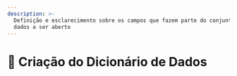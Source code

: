 ```yaml
---
description: >-
  Definição e esclarecimento sobre os campos que fazem parte do conjunto de
  dados a ser aberto
---
```


# 📖 Criação do Dicionário de Dados

